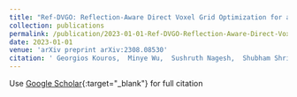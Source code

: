 ```yaml
---
title: "Ref-DVGO: Reflection-Aware Direct Voxel Grid Optimization for an Improved Quality-Efficiency Trade-Off in Reflective Scene Reconstructio"
collection: publications
permalink: /publication/2023-01-01-Ref-DVGO-Reflection-Aware-Direct-Voxel-Grid-Optimization-for-an-Improved-Quality-Efficiency-Trade-Off-in-Reflective-Scene-Reconstructio
date: 2023-01-01
venue: 'arXiv preprint arXiv:2308.08530'
citation: ' Georgios Kouros,  Minye Wu,  Sushruth Nagesh,  Shubham Shrivastava,  Punarjay Chakravarty,  Tinne Tuytelaars, &quot;Ref-DVGO: Reflection-Aware Direct Voxel Grid Optimization for an Improved Quality-Efficiency Trade-Off in Reflective Scene Reconstructio.&quot; arXiv preprint arXiv:2308.08530, 2023.'
---
```

Use [Google Scholar](https://scholar.google.com/scholar?q=Ref+DVGO:+Reflection+Aware+Direct+Voxel+Grid+Optimization+for+an+Improved+Quality+Efficiency+Trade+Off+in+Reflective+Scene+Reconstructio){:target="_blank"} for full citation